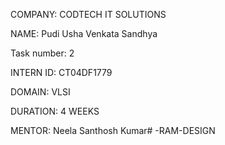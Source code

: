COMPANY: CODTECH IT SOLUTIONS

NAME: Pudi Usha Venkata Sandhya 

Task number: 2

INTERN ID: CT04DF1779

DOMAIN: VLSI

DURATION: 4 WEEKS

MENTOR: Neela Santhosh Kumar# -RAM-DESIGN
